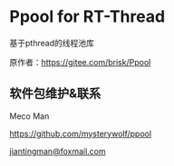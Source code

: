 # Ppool for RT-Thread
基于pthread的线程池库

原作者：https://gitee.com/brisk/Ppool





## 软件包维护&联系

Meco Man

https://github.com/mysterywolf/ppool

jiantingman@foxmail.com
